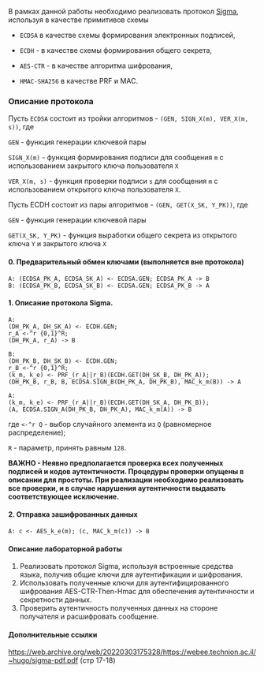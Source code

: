 В рамках данной работы необходимо реализовать протокол [Sigma](https://web.archive.org/web/20220303175328/https://webee.technion.ac.il/~hugo/sigma-pdf.pdf), используя в качестве примитивов схемы 

* `ECDSA` в качестве схемы формирования электронных подписей, 

* `ECDH` - в качестве схемы формирования общего секрета, 

* `AES-CTR` - в качестве алгоритма шифрования, 

* `HMAC-SHA256` в качестве PRF и MAC.

### Описание протокола

Пусть `ECDSA` состоит из тройки алгоритмов - `(GEN, SIGN_X(m), VER_X(m, s))`, где

`GEN` - функция генерации ключевой пары 

`SIGN_X(m)` - функция формирования подписи для сообщения `m` с использованием закрытого ключа пользователя `X`

`VER_X(m, s)` - функция проверки подписи `s` для сообщения `m` с использованием открытого ключа пользователя `X`.

Пусть ECDH состоит из пары алгоритмов - `(GEN, GET(X_SK, Y_PK))`, где

`GEN` - функция генерации ключевой пары 

`GET(X_SK, Y_PK)` - функция выработки общего секрета из открытого ключа `Y` и закрытого ключа `X`

#### 0. Предварительный обмен ключами (выполняется вне протокола)
```
A: (ECDSA_PK_A, ECDSA_SK_A) <- ECDSA.GEN; ECDSA_PK_A -> B
B: (ECDSA_PK_B, ECDSA_SK_B) <- ECDSA.GEN; ECDSA_PK_B -> A
```

#### 1. Описание протокола Sigma.

```
A: 
(DH_PK_A, DH_SK_A) <- ECDH.GEN; 
r_A <-^r {0,1}^R; 
(DH_PK_A, r_A) -> B

B: 
(DH_PK_B, DH_SK_B) <- ECDH.GEN; 
r_B <-^r {0,1}^R; 
(k_m, k_e) <- PRF_(r_A||r_B)(ECDH.GET(DH_SK_B, DH_PK_A)); 
(DH_PK_B, r_B, B, ECDSA.SIGN_B(DH_PK_A, DH_PK_B), MAC_k_m(B)) -> A

A: 
(k_m, k_e) <- PRF_(r_A||r_B)(ECDH.GET(DH_SK_A, DH_PK_B)); 
(A, ECDSA.SIGN_A(DH_PK_B, DH_PK_A), MAC_k_m(A)) -> B
```

где `<-^r Q` - выбор случайного элемента из `Q` (равномерное распределение);

`R` - параметр, принять равным `128`.

**ВАЖНО - Неявно предполагается проверка всех полученных подписей и кодов аутентичности. Процедуры проверки опущены в описании для простоты. При реализации необходимо реализовать все проверки, и в случае нарушения аутентичности выдавать соответствующее исключение.**

#### 2. Отправка зашифрованных данных

```
A: c <- AES_k_e(m); (c, MAC_k_m(c)) -> B
```

#### Описание лабораторной работы

1. Реализовать протокол Sigma, используя встроенные средства языка, получив общие ключи для аутентификации и шифрования.
2. Использовать полученные ключи для аутентифицированного шифрования AES-CTR-Then-Hmac для обеспечения аутентичности и секретности данных.
3. Проверить аутентичность полученных данных на стороне получателя и расшифровать сообщение.


#### Дополнительные ссылки
https://web.archive.org/web/20220303175328/https://webee.technion.ac.il/~hugo/sigma-pdf.pdf (стр 17-18)

